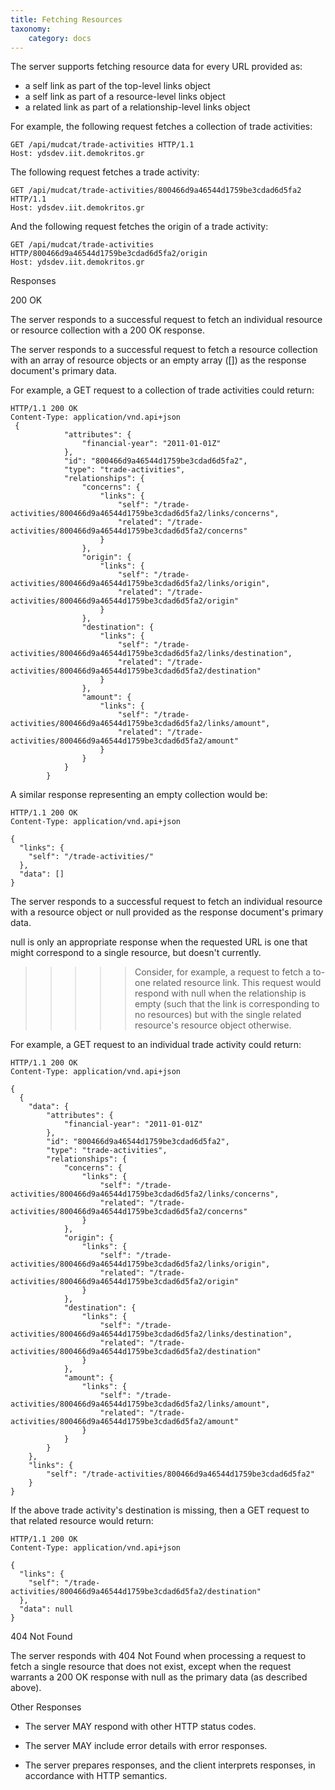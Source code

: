 ```yaml
---
title: Fetching Resources
taxonomy:
    category: docs
---
```


The server supports fetching resource data for every URL provided as:

+ a self link as part of the top-level links object
+ a self link as part of a resource-level links object
+ a related link as part of a relationship-level links object

For example, the following request fetches a collection of trade activities:

```
GET /api/mudcat/trade-activities HTTP/1.1
Host: ydsdev.iit.demokritos.gr
```

The following request fetches a trade activity:

```
GET /api/mudcat/trade-activities/800466d9a46544d1759be3cdad6d5fa2 HTTP/1.1
Host: ydsdev.iit.demokritos.gr
```

And the following request fetches the origin of a trade activity:

```
GET /api/mudcat/trade-activities HTTP/800466d9a46544d1759be3cdad6d5fa2/origin
Host: ydsdev.iit.demokritos.gr
```

Responses

200 OK

The server responds to a successful request to fetch an individual resource or resource collection with a 200 OK response.

The server responds to a successful request to fetch a resource collection with an array of resource objects or an empty array ([]) as the response document's primary data.

For example, a GET request to a collection of trade activities could return:

```
HTTP/1.1 200 OK
Content-Type: application/vnd.api+json
 {
            "attributes": {
                "financial-year": "2011-01-01Z"
            },
            "id": "800466d9a46544d1759be3cdad6d5fa2",
            "type": "trade-activities",
            "relationships": {
                "concerns": {
                    "links": {
                        "self": "/trade-activities/800466d9a46544d1759be3cdad6d5fa2/links/concerns",
                        "related": "/trade-activities/800466d9a46544d1759be3cdad6d5fa2/concerns"
                    }
                },
                "origin": {
                    "links": {
                        "self": "/trade-activities/800466d9a46544d1759be3cdad6d5fa2/links/origin",
                        "related": "/trade-activities/800466d9a46544d1759be3cdad6d5fa2/origin"
                    }
                },
                "destination": {
                    "links": {
                        "self": "/trade-activities/800466d9a46544d1759be3cdad6d5fa2/links/destination",
                        "related": "/trade-activities/800466d9a46544d1759be3cdad6d5fa2/destination"
                    }
                },
                "amount": {
                    "links": {
                        "self": "/trade-activities/800466d9a46544d1759be3cdad6d5fa2/links/amount",
                        "related": "/trade-activities/800466d9a46544d1759be3cdad6d5fa2/amount"
                    }
                }
            }
        }
```

A similar response representing an empty collection would be:
```
HTTP/1.1 200 OK
Content-Type: application/vnd.api+json

{
  "links": {
    "self": "/trade-activities/"
  },
  "data": []
} 
```
The server responds to a successful request to fetch an individual resource with a resource object or null provided as the response document's primary data.

null is only an appropriate response when the requested URL is one that might correspond to a single resource, but doesn't currently.

>>>>> Consider, for example, a request to fetch a to-one related resource link. This request would respond with null when the relationship is empty (such that the link is corresponding to no resources) but with the single related resource's resource object otherwise.

For example, a GET request to an individual trade activity could return:
```
HTTP/1.1 200 OK
Content-Type: application/vnd.api+json

{
  {
    "data": {
        "attributes": {
            "financial-year": "2011-01-01Z"
        },
        "id": "800466d9a46544d1759be3cdad6d5fa2",
        "type": "trade-activities",
        "relationships": {
            "concerns": {
                "links": {
                    "self": "/trade-activities/800466d9a46544d1759be3cdad6d5fa2/links/concerns",
                    "related": "/trade-activities/800466d9a46544d1759be3cdad6d5fa2/concerns"
                }
            },
            "origin": {
                "links": {
                    "self": "/trade-activities/800466d9a46544d1759be3cdad6d5fa2/links/origin",
                    "related": "/trade-activities/800466d9a46544d1759be3cdad6d5fa2/origin"
                }
            },
            "destination": {
                "links": {
                    "self": "/trade-activities/800466d9a46544d1759be3cdad6d5fa2/links/destination",
                    "related": "/trade-activities/800466d9a46544d1759be3cdad6d5fa2/destination"
                }
            },
            "amount": {
                "links": {
                    "self": "/trade-activities/800466d9a46544d1759be3cdad6d5fa2/links/amount",
                    "related": "/trade-activities/800466d9a46544d1759be3cdad6d5fa2/amount"
                }
            }
        }
    },
    "links": {
        "self": "/trade-activities/800466d9a46544d1759be3cdad6d5fa2"
    }
}
```

If the above trade activity's destination is missing, then a GET request to that related resource would return:

```
HTTP/1.1 200 OK
Content-Type: application/vnd.api+json

{
  "links": {
    "self": "/trade-activities/800466d9a46544d1759be3cdad6d5fa2/destination"
  },
  "data": null
}
```
404 Not Found

The server responds with 404 Not Found when processing a request to fetch a single resource that does not exist, except when the request warrants a 200 OK response with null as the primary data (as described above).

Other Responses

+ The server MAY respond with other HTTP status codes.

+ The server MAY include error details with error responses.

+ The server prepares responses, and the client interprets responses, in accordance with HTTP semantics.
